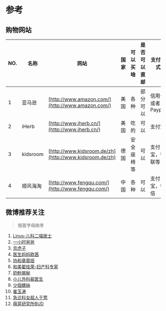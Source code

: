 参考
===

购物网站
---

NO. | 名称 | 网站 | 国家 | 可以买啥 | 是否可以直邮 | 支付方式
--- | --- | --- | --- | --- | --- | --- 
1 | 亚马逊 | [http://www.amazon.com/](http://www.amazon.com/) | 美国 | 各种 | 部分可以 | 信用卡或者Paypal 
2 | iHerb | [http://www.iherb.cn/](http://www.iherb.cn/) | 美国 | 吃的 | 可以 | 支付宝 
3 | kidsroom | [http://www.kidsroom.de/zh](http://www.kidsroom.de/zh) | 德国 | 安全座椅等 | 可以 | 支付宝，银联等 
4 | 顺风海淘 | [http://www.fengqu.com/](http://www.fengqu.com/) | 中国 | 各种 | 可以 | 支付宝，微信 

微博推荐关注
---

>按首字母排序

1. [Linus-儿科二喵居士](http://weibo.com/u/2836461282)
1. [一小时爸爸](http://weibo.com/1hrdaddy)
1. [京虎子](http://weibo.com/jinghuzi)
1. [医生妈妈欧茜](http://weibo.com/u/2399301482)
1. [协和章蓉娅](http://weibo.com/zhangrongya)
1. [和美翟桂荣-妇产科专家](http://weibo.com/u/2769031781)
1. [奶粉揭秘](http://weibo.com/u/1004853823)
1. [小儿外科裴医生](http://weibo.com/u/1829870212)
1. [少個螺絲](http://weibo.com/shaogeluosi)
1. [崔玉涛](http://weibo.com/cuiyutao)
1. [急诊科女超人于莺](http://weibo.com/539945667)
1. [萌芽研究所BUD](http://weibo.com/myyjs)


